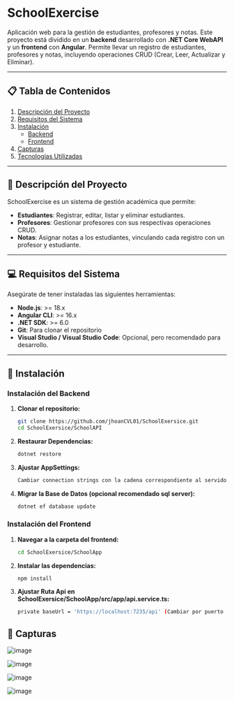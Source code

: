 # SchoolExercise

Aplicación web para la gestión de estudiantes, profesores y notas. Este proyecto está dividido en un **backend** desarrollado con **.NET Core WebAPI** y un **frontend** con **Angular**. Permite llevar un registro de estudiantes, profesores y notas, incluyendo operaciones CRUD (Crear, Leer, Actualizar y Eliminar).

---

## 📋 **Tabla de Contenidos**

1. [Descripción del Proyecto](#descripción-del-proyecto)
2. [Requisitos del Sistema](#requisitos-del-sistema)
3. [Instalación](#instalación)
    - [Backend](#instalación-del-backend)
    - [Frontend](#instalación-del-frontend)
5. [Capturas](#capturas)
6. [Tecnologías Utilizadas](#tecnologías-utilizadas)


---

## 📝 **Descripción del Proyecto**

SchoolExercise es un sistema de gestión académica que permite:
- **Estudiantes**: Registrar, editar, listar y eliminar estudiantes.
- **Profesores**: Gestionar profesores con sus respectivas operaciones CRUD.
- **Notas**: Asignar notas a los estudiantes, vinculando cada registro con un profesor y estudiante.

---

## 💻 **Requisitos del Sistema**

Asegúrate de tener instaladas las siguientes herramientas:

- **Node.js**: >= 18.x
- **Angular CLI**: >= 16.x
- **.NET SDK**: >= 6.0
- **Git**: Para clonar el repositorio
- **Visual Studio / Visual Studio Code**: Opcional, pero recomendado para desarrollo.

---

## 🚀 **Instalación**

### **Instalación del Backend**

1. **Clonar el repositorio:**
   ```bash
   git clone https://github.com/jhoanCVL01/SchoolExersice.git
   cd SchoolExersice/SchoolAPI

2. **Restaurar Dependencias:**
   ```bash
   dotnet restore

2. **Ajustar AppSettings:**
   ```bash
   Cambiar connection strings con la cadena correspondiente al servidor de BD
   
4. **Migrar la Base de Datos (opcional recomendado sql server):**
   ```bash
   dotnet ef database update

### **Instalación del Frontend**

1. **Navegar a la carpeta del frontend:**
   ```bash
   cd SchoolExersice/SchoolApp

1. **Instalar las dependencias:**
   ```bash
   npm install
   
3. **Ajustar Ruta Api en SchoolExersice/SchoolApp/src/app/api.service.ts:**
   ```bash
   private baseUrl = 'https://localhost:7235/api' (Cambiar por puerto de ejecucion de api)

## 🚀 **Capturas**

![image](https://github.com/user-attachments/assets/38637fe6-c563-47da-9f84-8cf627446a89)

![image](https://github.com/user-attachments/assets/a7d6feab-6802-4537-b542-89eae3a1b34b)

![image](https://github.com/user-attachments/assets/d0c97318-d394-4d51-855f-133dd50c3767)

![image](https://github.com/user-attachments/assets/495bba73-2487-48d6-97e5-523efc1edc99)


   
